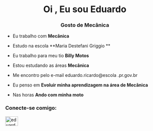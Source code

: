 <h1 align="center">Oi , Eu sou Eduardo</h1>
<h3 align="center">Gosto de Mecânica</h3>

- Eu trabalho com **Mecânica**

- Estudo na escola **Maria Destefani Griggio **

- Eu trabalho para meu tio **Billy Motos**

- Estou estudando as áreas **Mecânica**

- Me encontro pelo e-mail eduardo.ricardo@escola .pr.gov.br

- Eu penso em **Evoluir minha aprendizagem na área de Mecânica**

- Nas horas **Ando com minha moto**

<h3 align="left">Conecte-se comigo:</h3>
<p align="esquerda">
<a href="https://instagram.com/eduardo17x" target="blank"><img align="center" src="https://raw.githubusercontent.com/rahuldkjain/github-profile-readme-generator /master/src/images/icons/Social/instagram.svg" alt="eduardo17x" height="30" width="40" /></a>
</p>

<!---
zyx908/zyx908 is a ✨ special ✨ repository because its `README.md` (this file) appears on your GitHub profile.
You can click the Preview link to take a look at your changes.
--->

